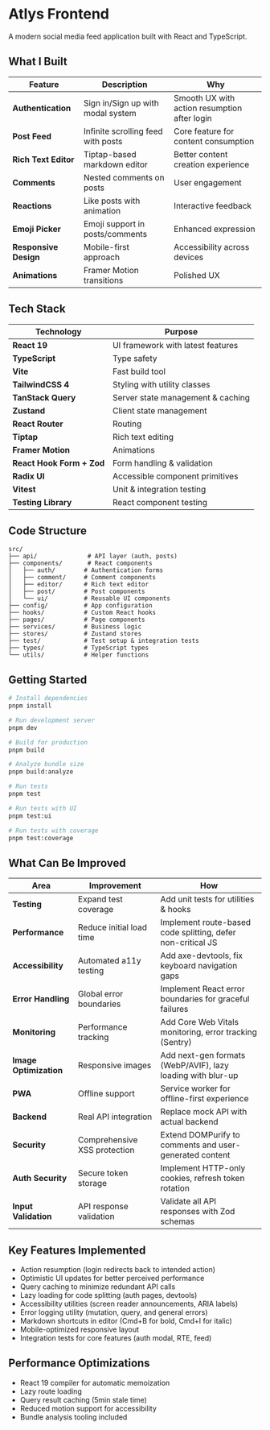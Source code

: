 # Atlys Frontend

A modern social media feed application built with React and TypeScript.

## What I Built

| Feature | Description | Why |
|---------|-------------|-----|
| **Authentication** | Sign in/Sign up with modal system | Smooth UX with action resumption after login |
| **Post Feed** | Infinite scrolling feed with posts | Core feature for content consumption |
| **Rich Text Editor** | Tiptap-based markdown editor | Better content creation experience |
| **Comments** | Nested comments on posts | User engagement |
| **Reactions** | Like posts with animation | Interactive feedback |
| **Emoji Picker** | Emoji support in posts/comments | Enhanced expression |
| **Responsive Design** | Mobile-first approach | Accessibility across devices |
| **Animations** | Framer Motion transitions | Polished UX |

## Tech Stack

| Technology | Purpose |
|------------|---------|
| **React 19** | UI framework with latest features |
| **TypeScript** | Type safety |
| **Vite** | Fast build tool |
| **TailwindCSS 4** | Styling with utility classes |
| **TanStack Query** | Server state management & caching |
| **Zustand** | Client state management |
| **React Router** | Routing |
| **Tiptap** | Rich text editing |
| **Framer Motion** | Animations |
| **React Hook Form + Zod** | Form handling & validation |
| **Radix UI** | Accessible component primitives |
| **Vitest** | Unit & integration testing |
| **Testing Library** | React component testing |

## Code Structure

```
src/
├── api/              # API layer (auth, posts)
├── components/       # React components
│   ├── auth/        # Authentication forms
│   ├── comment/     # Comment components
│   ├── editor/      # Rich text editor
│   ├── post/        # Post components
│   └── ui/          # Reusable UI components
├── config/          # App configuration
├── hooks/           # Custom React hooks
├── pages/           # Page components
├── services/        # Business logic
├── stores/          # Zustand stores
├── test/            # Test setup & integration tests
├── types/           # TypeScript types
└── utils/           # Helper functions
```

## Getting Started

```bash
# Install dependencies
pnpm install

# Run development server
pnpm dev

# Build for production
pnpm build

# Analyze bundle size
pnpm build:analyze

# Run tests
pnpm test

# Run tests with UI
pnpm test:ui

# Run tests with coverage
pnpm test:coverage
```

## What Can Be Improved

| Area | Improvement | How |
|------|-------------|-----|
| **Testing** | Expand test coverage | Add unit tests for utilities & hooks |
| **Performance** | Reduce initial load time | Implement route-based code splitting, defer non-critical JS |
| **Accessibility** | Automated a11y testing | Add axe-devtools, fix keyboard navigation gaps |
| **Error Handling** | Global error boundaries | Implement React error boundaries for graceful failures |
| **Monitoring** | Performance tracking | Add Core Web Vitals monitoring, error tracking (Sentry) |
| **Image Optimization** | Responsive images | Add next-gen formats (WebP/AVIF), lazy loading with blur-up |
| **PWA** | Offline support | Service worker for offline-first experience |
| **Backend** | Real API integration | Replace mock API with actual backend |
| **Security** | Comprehensive XSS protection | Extend DOMPurify to comments and user-generated content |
| **Auth Security** | Secure token storage | Implement HTTP-only cookies, refresh token rotation |
| **Input Validation** | API response validation | Validate all API responses with Zod schemas |

## Key Features Implemented

- Action resumption (login redirects back to intended action)
- Optimistic UI updates for better perceived performance
- Query caching to minimize redundant API calls
- Lazy loading for code splitting (auth pages, devtools)
- Accessibility utilities (screen reader announcements, ARIA labels)
- Error logging utility (mutation, query, and general errors)
- Markdown shortcuts in editor (Cmd+B for bold, Cmd+I for italic)
- Mobile-optimized responsive layout
- Integration tests for core features (auth modal, RTE, feed)

## Performance Optimizations

- React 19 compiler for automatic memoization
- Lazy route loading
- Query result caching (5min stale time)
- Reduced motion support for accessibility
- Bundle analysis tooling included
